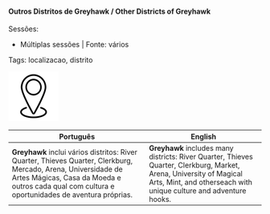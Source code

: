 
#### Outros Distritos de Greyhawk / Other Districts of Greyhawk

Sessões:  
- Múltiplas sessões | Fonte: vários

Tags: localizacao, distrito

![Outros Distritos de Greyhawk](blank.png)

| Português                                                                                                                                                                                                           | English                                                                                                                                                                                   |
| ------------------------------------------------------------------------------------------------------------------------------------------------------------------------------------------------------------------- | ----------------------------------------------------------------------------------------------------------------------------------------------------------------------------------------- |
| **Greyhawk** inclui vários distritos: River Quarter, Thieves Quarter, Clerkburg, Mercado, Arena, Universidade de Artes Mágicas, Casa da Moeda e outros  cada qual com cultura e oportunidades de aventura próprias. | **Greyhawk** includes many districts: River Quarter, Thieves Quarter, Clerkburg, Market, Arena, University of Magical Arts, Mint, and otherseach with unique culture and adventure hooks. |

